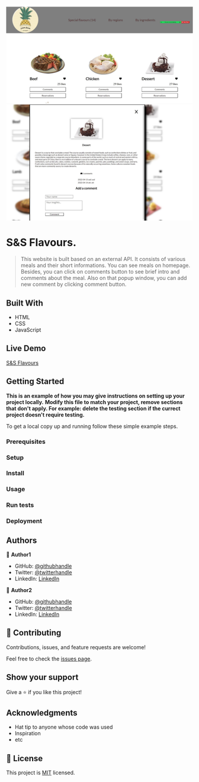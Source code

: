 ![ScreenShot](/src/assets/images/projectscreenshot1.JPG)
![ScreenShot](/src/assets/images/projectscreenshot2.JPG)
# S&S Flavours.

> This website is built based on an external API. It consists of various meals and their short informations. You can see meals on homepage. Besides, you can click on comments button to see brief intro and comments about the meal. Also on that popup window, you can add new comment by clicking comment button.

## Built With

- HTML
- CSS
- JavaScript

## Live Demo

[S&S Flavours](https://fsher07.github.io/JavaScript-group-capstone/)


## Getting Started

**This is an example of how you may give instructions on setting up your project locally.**
**Modify this file to match your project, remove sections that don't apply. For example: delete the testing section if the currect project doesn't require testing.**


To get a local copy up and running follow these simple example steps.

### Prerequisites

### Setup

### Install

### Usage

### Run tests

### Deployment



## Authors

👤 **Author1**

- GitHub: [@githubhandle](https://github.com/githubhandle)
- Twitter: [@twitterhandle](https://twitter.com/twitterhandle)
- LinkedIn: [LinkedIn](https://linkedin.com/in/linkedinhandle)

👤 **Author2**

- GitHub: [@githubhandle](https://github.com/githubhandle)
- Twitter: [@twitterhandle](https://twitter.com/twitterhandle)
- LinkedIn: [LinkedIn](https://linkedin.com/in/linkedinhandle)

## 🤝 Contributing

Contributions, issues, and feature requests are welcome!

Feel free to check the [issues page](../../issues/).

## Show your support

Give a ⭐️ if you like this project!

## Acknowledgments

- Hat tip to anyone whose code was used
- Inspiration
- etc

## 📝 License

This project is [MIT](./MIT.md) licensed.
